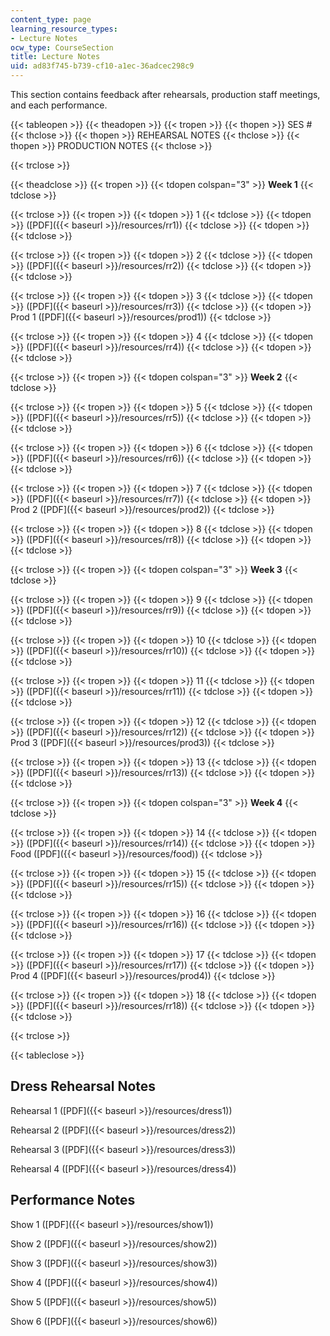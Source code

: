```yaml
---
content_type: page
learning_resource_types:
- Lecture Notes
ocw_type: CourseSection
title: Lecture Notes
uid: ad83f745-b739-cf10-a1ec-36adcec298c9
---
```


This section contains feedback after rehearsals, production staff meetings, and each performance.

{{< tableopen >}}
{{< theadopen >}}
{{< tropen >}}
{{< thopen >}}
SES #
{{< thclose >}}
{{< thopen >}}
REHEARSAL NOTES
{{< thclose >}}
{{< thopen >}}
PRODUCTION NOTES
{{< thclose >}}

{{< trclose >}}

{{< theadclose >}}
{{< tropen >}}
{{< tdopen colspan="3" >}}
**Week 1**
{{< tdclose >}}

{{< trclose >}}
{{< tropen >}}
{{< tdopen >}}
1
{{< tdclose >}}
{{< tdopen >}}
([PDF]({{< baseurl >}}/resources/rr1))
{{< tdclose >}}
{{< tdopen >}}
 
{{< tdclose >}}

{{< trclose >}}
{{< tropen >}}
{{< tdopen >}}
2
{{< tdclose >}}
{{< tdopen >}}
([PDF]({{< baseurl >}}/resources/rr2))
{{< tdclose >}}
{{< tdopen >}}
 
{{< tdclose >}}

{{< trclose >}}
{{< tropen >}}
{{< tdopen >}}
3
{{< tdclose >}}
{{< tdopen >}}
([PDF]({{< baseurl >}}/resources/rr3))
{{< tdclose >}}
{{< tdopen >}}
Prod 1 ([PDF]({{< baseurl >}}/resources/prod1))
{{< tdclose >}}

{{< trclose >}}
{{< tropen >}}
{{< tdopen >}}
4
{{< tdclose >}}
{{< tdopen >}}
([PDF]({{< baseurl >}}/resources/rr4))
{{< tdclose >}}
{{< tdopen >}}
 
{{< tdclose >}}

{{< trclose >}}
{{< tropen >}}
{{< tdopen colspan="3" >}}
**Week 2**
{{< tdclose >}}

{{< trclose >}}
{{< tropen >}}
{{< tdopen >}}
5
{{< tdclose >}}
{{< tdopen >}}
([PDF]({{< baseurl >}}/resources/rr5))
{{< tdclose >}}
{{< tdopen >}}
 
{{< tdclose >}}

{{< trclose >}}
{{< tropen >}}
{{< tdopen >}}
6
{{< tdclose >}}
{{< tdopen >}}
([PDF]({{< baseurl >}}/resources/rr6))
{{< tdclose >}}
{{< tdopen >}}
 
{{< tdclose >}}

{{< trclose >}}
{{< tropen >}}
{{< tdopen >}}
7
{{< tdclose >}}
{{< tdopen >}}
([PDF]({{< baseurl >}}/resources/rr7))
{{< tdclose >}}
{{< tdopen >}}
Prod 2 ([PDF]({{< baseurl >}}/resources/prod2))
{{< tdclose >}}

{{< trclose >}}
{{< tropen >}}
{{< tdopen >}}
8
{{< tdclose >}}
{{< tdopen >}}
([PDF]({{< baseurl >}}/resources/rr8))
{{< tdclose >}}
{{< tdopen >}}
 
{{< tdclose >}}

{{< trclose >}}
{{< tropen >}}
{{< tdopen colspan="3" >}}
**Week 3**
{{< tdclose >}}

{{< trclose >}}
{{< tropen >}}
{{< tdopen >}}
9
{{< tdclose >}}
{{< tdopen >}}
([PDF]({{< baseurl >}}/resources/rr9))
{{< tdclose >}}
{{< tdopen >}}
 
{{< tdclose >}}

{{< trclose >}}
{{< tropen >}}
{{< tdopen >}}
10
{{< tdclose >}}
{{< tdopen >}}
([PDF]({{< baseurl >}}/resources/rr10))
{{< tdclose >}}
{{< tdopen >}}
 
{{< tdclose >}}

{{< trclose >}}
{{< tropen >}}
{{< tdopen >}}
11
{{< tdclose >}}
{{< tdopen >}}
([PDF]({{< baseurl >}}/resources/rr11))
{{< tdclose >}}
{{< tdopen >}}
 
{{< tdclose >}}

{{< trclose >}}
{{< tropen >}}
{{< tdopen >}}
12
{{< tdclose >}}
{{< tdopen >}}
([PDF]({{< baseurl >}}/resources/rr12))
{{< tdclose >}}
{{< tdopen >}}
Prod 3 ([PDF]({{< baseurl >}}/resources/prod3))
{{< tdclose >}}

{{< trclose >}}
{{< tropen >}}
{{< tdopen >}}
13
{{< tdclose >}}
{{< tdopen >}}
([PDF]({{< baseurl >}}/resources/rr13))
{{< tdclose >}}
{{< tdopen >}}
 
{{< tdclose >}}

{{< trclose >}}
{{< tropen >}}
{{< tdopen colspan="3" >}}
**Week 4**
{{< tdclose >}}

{{< trclose >}}
{{< tropen >}}
{{< tdopen >}}
14
{{< tdclose >}}
{{< tdopen >}}
([PDF]({{< baseurl >}}/resources/rr14))
{{< tdclose >}}
{{< tdopen >}}
Food ([PDF]({{< baseurl >}}/resources/food))
{{< tdclose >}}

{{< trclose >}}
{{< tropen >}}
{{< tdopen >}}
15
{{< tdclose >}}
{{< tdopen >}}
([PDF]({{< baseurl >}}/resources/rr15))
{{< tdclose >}}
{{< tdopen >}}
 
{{< tdclose >}}

{{< trclose >}}
{{< tropen >}}
{{< tdopen >}}
16
{{< tdclose >}}
{{< tdopen >}}
([PDF]({{< baseurl >}}/resources/rr16))
{{< tdclose >}}
{{< tdopen >}}
 
{{< tdclose >}}

{{< trclose >}}
{{< tropen >}}
{{< tdopen >}}
17
{{< tdclose >}}
{{< tdopen >}}
([PDF]({{< baseurl >}}/resources/rr17))
{{< tdclose >}}
{{< tdopen >}}
Prod 4 ([PDF]({{< baseurl >}}/resources/prod4))
{{< tdclose >}}

{{< trclose >}}
{{< tropen >}}
{{< tdopen >}}
18
{{< tdclose >}}
{{< tdopen >}}
([PDF]({{< baseurl >}}/resources/rr18))
{{< tdclose >}}
{{< tdopen >}}
 
{{< tdclose >}}

{{< trclose >}}

{{< tableclose >}}

Dress Rehearsal Notes
---------------------

Rehearsal 1 ([PDF]({{< baseurl >}}/resources/dress1))

Rehearsal 2 ([PDF]({{< baseurl >}}/resources/dress2))

Rehearsal 3 ([PDF]({{< baseurl >}}/resources/dress3))

Rehearsal 4 ([PDF]({{< baseurl >}}/resources/dress4))

Performance Notes
-----------------

Show 1 ([PDF]({{< baseurl >}}/resources/show1))

Show 2 ([PDF]({{< baseurl >}}/resources/show2))

Show 3 ([PDF]({{< baseurl >}}/resources/show3))

Show 4 ([PDF]({{< baseurl >}}/resources/show4))

Show 5 ([PDF]({{< baseurl >}}/resources/show5))

Show 6 ([PDF]({{< baseurl >}}/resources/show6))